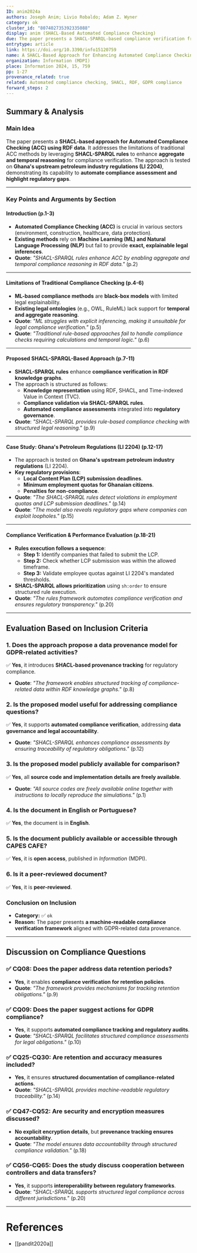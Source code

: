 ```yaml
---
ID: anim2024a
authors: Joseph Anim; Livio Robaldo; Adam Z. Wyner
category: ok
cluster_id: "807402735392335088"
display: anim (SHACL-Based Automated Compliance Checking)
due: The paper presents a SHACL-SPARQL-based compliance verification framework for regulatory governance.
entrytype: article
link: https://doi.org/10.3390/info15120759
name: A SHACL-Based Approach for Enhancing Automated Compliance Checking with RDF Data
organization: Information (MDPI)
place: Information 2024, 15, 759
pp: 1-27
provenance_related: true
related: Automated compliance checking, SHACL, RDF, GDPR compliance
forward_steps: 2
---
```


## **Summary & Analysis**

### **Main Idea**

The paper presents a **SHACL-based approach for Automated Compliance Checking (ACC) using RDF data**. It addresses the limitations of traditional ACC methods by leveraging **SHACL-SPARQL rules** to enhance **aggregate and temporal reasoning** for compliance verification. The approach is tested on **Ghana's upstream petroleum industry regulations (LI 2204)**, demonstrating its capability to **automate compliance assessment and highlight regulatory gaps**.

---

### **Key Points and Arguments by Section**

#### **Introduction (p.1-3)**

- **Automated Compliance Checking (ACC)** is crucial in various sectors (environment, construction, healthcare, data protection).
- **Existing methods** rely on **Machine Learning (ML) and Natural Language Processing (NLP)** but fail to provide **exact, explainable legal inferences**.
- **Quote**: _"SHACL-SPARQL rules enhance ACC by enabling aggregate and temporal compliance reasoning in RDF data."_ (p.2)

---

#### **Limitations of Traditional Compliance Checking (p.4-6)**

- **ML-based compliance methods** are **black-box models** with limited legal explainability.
- **Existing legal ontologies** (e.g., OWL, RuleML) lack support for **temporal and aggregate reasoning**.
- **Quote**: _"ML struggles with explicit inferencing, making it unsuitable for legal compliance verification."_ (p.5)
- **Quote**: _"Traditional rule-based approaches fail to handle compliance checks requiring calculations and temporal logic."_ (p.6)

---

#### **Proposed SHACL-SPARQL-Based Approach (p.7-11)**

- **SHACL-SPARQL rules** enhance **compliance verification in RDF knowledge graphs**.
- The approach is structured as follows:
    - **Knowledge representation** using RDF, SHACL, and Time-indexed Value in Context (TVC).
    - **Compliance validation via SHACL-SPARQL rules**.
    - **Automated compliance assessments** integrated into **regulatory governance**.
- **Quote**: _"SHACL-SPARQL provides rule-based compliance checking with structured legal reasoning."_ (p.9)

---

#### **Case Study: Ghana's Petroleum Regulations (LI 2204) (p.12-17)**

- The approach is tested on **Ghana's upstream petroleum industry regulations** (LI 2204).
- **Key regulatory provisions**:
    - **Local Content Plan (LCP) submission deadlines**.
    - **Minimum employment quotas for Ghanaian citizens**.
    - **Penalties for non-compliance**.
- **Quote**: _"The SHACL-SPARQL rules detect violations in employment quotas and LCP submission deadlines."_ (p.14)
- **Quote**: _"The model also reveals regulatory gaps where companies can exploit loopholes."_ (p.15)

---

#### **Compliance Verification & Performance Evaluation (p.18-21)**

- **Rules execution follows a sequence**:
    - **Step 1:** Identify companies that failed to submit the LCP.
    - **Step 2:** Check whether LCP submission was within the allowed timeframe.
    - **Step 3:** Validate employee quotas against LI 2204's mandated thresholds.
- **SHACL-SPARQL allows prioritization** using `sh:order` to ensure structured rule execution.
- **Quote**: _"The rules framework automates compliance verification and ensures regulatory transparency."_ (p.20)

---

## **Evaluation Based on Inclusion Criteria**

### **1. Does the approach propose a data provenance model for GDPR-related activities?**

✅ **Yes**, it introduces **SHACL-based provenance tracking** for regulatory compliance.

- **Quote**: _"The framework enables structured tracking of compliance-related data within RDF knowledge graphs."_ (p.8)

### **2. Is the proposed model useful for addressing compliance questions?**

✅ **Yes**, it supports **automated compliance verification**, addressing **data governance and legal accountability**.

- **Quote**: _"SHACL-SPARQL enhances compliance assessments by ensuring traceability of regulatory obligations."_ (p.12)

### **3. Is the proposed model publicly available for comparison?**

✅ **Yes**, all **source code and implementation details are freely available**.

- **Quote**: _"All source codes are freely available online together with instructions to locally reproduce the simulations."_ (p.1)

### **4. Is the document in English or Portuguese?**

✅ **Yes**, the document is in **English**.

### **5. Is the document publicly available or accessible through CAPES CAFE?**

✅ **Yes**, it is **open access**, published in _Information_ (MDPI).

### **6. Is it a peer-reviewed document?**

✅ **Yes**, it is **peer-reviewed**.

### **Conclusion on Inclusion**

- **Category:** ✅ `ok`
- **Reason:** The paper presents **a machine-readable compliance verification framework** aligned with GDPR-related data provenance.

---

## **Discussion on Compliance Questions**

### ✅ **CQ08:** Does the paper address data retention periods?

- **Yes**, it enables **compliance verification for retention policies**.
- **Quote**: _"The framework provides mechanisms for tracking retention obligations."_ (p.9)

### ✅ **CQ09:** Does the paper suggest actions for GDPR compliance?

- **Yes**, it supports **automated compliance tracking and regulatory audits**.
- **Quote**: _"SHACL-SPARQL facilitates structured compliance assessments for legal obligations."_ (p.10)

### ✅ **CQ25-CQ30:** Are retention and accuracy measures included?

- **Yes**, it ensures **structured documentation of compliance-related actions**.
- **Quote**: _"SHACL-SPARQL provides machine-readable regulatory traceability."_ (p.14)

### ✅ **CQ47-CQ52:** Are security and encryption measures discussed?

- **No explicit encryption details**, but **provenance tracking ensures accountability**.
- **Quote**: _"The model ensures data accountability through structured compliance validation."_ (p.18)

### ✅ **CQ56-CQ65:** Does the study discuss cooperation between controllers and data transfers?

- **Yes**, it supports **interoperability between regulatory frameworks**.
- **Quote**: _"SHACL-SPARQL supports structured legal compliance across different jurisdictions."_ (p.20)

---

# References

- [[pandit2020a]]